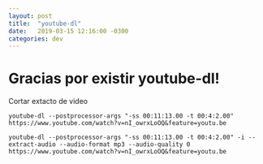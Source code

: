 ```yaml
---
layout: post
title:  "youtube-dl"
date:   2019-03-15 12:16:00 -0300
categories: dev
---
```

# Gracias por existir youtube-dl!
Cortar extacto de video

````
youtube-dl --postprocessor-args "-ss 00:11:13.00 -t 00:4:2.00" https://www.youtube.com/watch?v=nI_owrxLoOQ&feature=youtu.be
````
````
youtube-dl --postprocessor-args "-ss 00:11:13.00 -t 00:4:2.00" -i --extract-audio --audio-format mp3 --audio-quality 0 https://www.youtube.com/watch?v=nI_owrxLoOQ&feature=youtu.be
````
